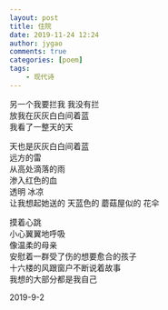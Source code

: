 ```yaml
---
layout: post
title: 住院
date: 2019-11-24 12:24
author: jygao
comments: true
categories: [poem]
tags:
    - 现代诗
---
```

<!-- wp:paragraph -->
<p>

另一个我要拦我 我没有拦<br>放我在灰灰白白间着蓝<br>我看了一整天的天</p>
<!-- /wp:paragraph -->

<!-- wp:paragraph -->
<p>天也是灰灰白白间着蓝<br>远方的雷<br>从高处滴落的雨<br>渗入红色的血<br>透明 冰凉<br>让我想起她送的 天蓝色的 蘑菇屋似的 花伞</p>
<!-- /wp:paragraph -->

<!-- wp:paragraph -->
<p>摸着心跳<br>小心翼翼地呼吸<br>像温柔的母亲<br>安慰着一群受了伤的想要愈合的孩子<br>十六楼的风跟窗户不断说着故事<br>我想的大部分都是我自己 </p>
<!-- /wp:paragraph -->

<!-- wp:paragraph -->
<p>                                          2019-9-2</p>
<!-- /wp:paragraph -->

<!-- wp:paragraph -->
<p></p>
<!-- /wp:paragraph -->
